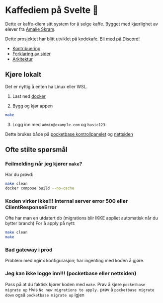 # Kaffediem på Svelte 🧨

Dette er kaffe-diem sitt system for å selge kaffe. Bygget med kjærlighet av elever fra [Amalie Skram](https://www.amalieskram.vgs.no).

Dette prosjektet har blitt utviklet på kodekafe. [Bli med på Discord!](https://discord.gg/HC6UMSfrJN)

- [Kontribuering](./docs/contribution.md)
- [Forklaring av sider](./docs/routes.md)
- [Arkitektur](./docs/architecture.md)

## Kjøre lokalt

Det er nyttig å enten ha Linux eller WSL.

1. Last ned [docker](https://www.docker.com/)

2. Bygg og kjør appen

```bash
make
```

3. Logg inn med `admin@example.com` og `basic123`

Dette brukes både på [pocketbase kontrollpanelet](http://127.0.0.1:8081/_) og [nettsiden](http://127.0.0.1:5173)

## Ofte stilte spørsmål

### Feilmelding når jeg kjører `make`?

Har du prøvd:

```bash
make clean
docker compose build --no-cache
```

### Koden virker ikke!!! Internal server error 500 eller ClientResponseError

Ofte har man en utdatert db (migrations blir IKKE appliet automatisk når du bytter branch)
For å apply på nytt:

```bash
make clean
make
```

### Bad gateway i prod

Problem med nginx konfigurasjon; har ingenting med koden å gjøre.

### Jeg kan ikke logge inn!!! (pocketbase eller nettsiden)

Pass på at du faktisk kjører koden med `make`.
Prøv å kjøre `pocketbase migrate up`
Hvis `No new migrations to apply.` prøv å `pocketbase migrate down` også `pocketbase migrate up` igjen
